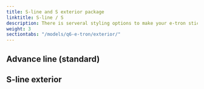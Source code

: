 ```yaml
---
title: S-line and S exterior package
linktitle: S-line / S
description: There is serveral styling options to make your e-tron stick out from the growd
weight: 3
sectiontabs: "/models/q6-e-tron/exterior/"
---
```

<!-- markdownlint-disable MD033 -->

## Advance line (standard)


## S-line exterior

